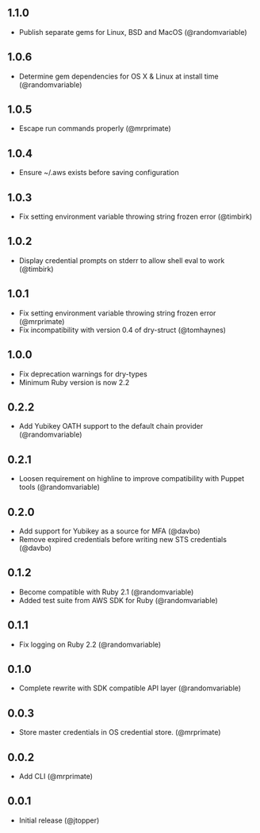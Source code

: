 ## 1.1.0
* Publish separate gems for Linux, BSD and MacOS (@randomvariable)

## 1.0.6
* Determine gem dependencies for OS X & Linux at install time (@randomvariable)

## 1.0.5
* Escape run commands properly (@mrprimate)

## 1.0.4
* Ensure ~/.aws exists before saving configuration

## 1.0.3
* Fix setting environment variable throwing string frozen error (@timbirk)

## 1.0.2
* Display credential prompts on stderr to allow shell eval to work (@timbirk)

## 1.0.1
* Fix setting environment variable throwing string frozen error (@mrprimate)
* Fix incompatibility with version 0.4 of dry-struct (@tomhaynes)

## 1.0.0
* Fix deprecation warnings for dry-types
* Minimum Ruby version is now 2.2

## 0.2.2
* Add Yubikey OATH support to the default chain provider (@randomvariable)

## 0.2.1
* Loosen requirement on highline to improve compatibility with Puppet tools (@randomvariable)

## 0.2.0

* Add support for Yubikey as a source for MFA (@davbo)
* Remove expired credentials before writing new STS credentials (@davbo)

## 0.1.2

* Become compatible with Ruby 2.1 (@randomvariable)
* Added test suite from AWS SDK for Ruby (@randomvariable)

## 0.1.1

* Fix logging on Ruby 2.2 (@randomvariable)

## 0.1.0

* Complete rewrite with SDK compatible API layer (@randomvariable)

## 0.0.3

* Store master credentials in OS credential store. (@mrprimate)

## 0.0.2

* Add CLI (@mrprimate)

## 0.0.1

* Initial release (@jtopper)
